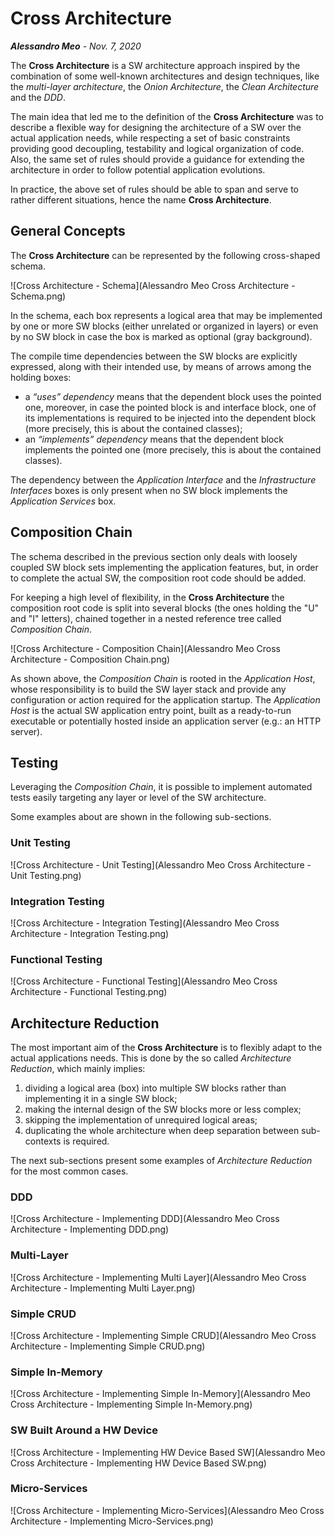 # Cross Architecture
_**Alessandro Meo** - Nov. 7, 2020_

The **Cross Architecture** is a SW architecture approach inspired by the combination of some well-known architectures and design techniques, like the *multi-layer architecture*, the *Onion Architecture*, the *Clean Architecture* and the *DDD*.

The main idea that led me to the definition of the **Cross Architecture** was to describe a flexible way for designing the architecture of a SW over the actual application needs, while respecting a set of basic constraints providing good decoupling, testability and logical organization of code. Also, the same set of rules should provide a guidance for extending the architecture in order to follow potential application evolutions.

In practice, the above set of rules should be able to span and serve to rather different situations, hence the name **Cross Architecture**.

## General Concepts

The **Cross Architecture** can be represented by the following cross-shaped schema.

![Cross Architecture - Schema](Alessandro Meo Cross Architecture - Schema.png)

In the schema, each box represents a logical area that may be implemented by one or more SW blocks (either unrelated or organized in layers) or even by no SW block in case the box is marked as optional (gray background).

The compile time dependencies between the SW blocks are explicitly expressed, along with their intended use, by means of arrows among the holding boxes:
* a *“uses” dependency* means that the dependent block uses the pointed one, moreover, in case the pointed block is and interface block, one of its implementations is required to be injected into the dependent block (more precisely, this is about the contained classes);
* an *“implements” dependency* means that the dependent block implements the pointed one (more precisely, this is about the contained classes).

The dependency between the *Application Interface* and the *Infrastructure Interfaces* boxes is only present when no SW block implements the *Application Services* box.

## Composition Chain

The schema described in the previous section only deals with loosely coupled SW block sets implementing the application features, but, in order to complete the actual SW, the composition root code should be added.

For keeping a high level of flexibility, in the **Cross Architecture** the composition root code is split into several blocks (the ones holding the "U" and "I" letters), chained together in a nested reference tree called *Composition Chain*.

![Cross Architecture - Composition Chain](Alessandro Meo Cross Architecture - Composition Chain.png)

As shown above, the *Composition Chain* is rooted in the *Application Host*, whose responsibility is to build the SW layer stack and provide any configuration or action required for the application startup. The *Application Host* is the actual SW application entry point, built as a ready-to-run executable or potentially hosted inside an application server (e.g.: an HTTP server).

## Testing

Leveraging the *Composition Chain*, it is possible to implement automated tests easily targeting any layer or level of the SW architecture.

Some examples about are shown in the following sub-sections.

### Unit Testing

![Cross Architecture - Unit Testing](Alessandro Meo Cross Architecture - Unit Testing.png)

### Integration Testing

![Cross Architecture - Integration Testing](Alessandro Meo Cross Architecture - Integration Testing.png)

### Functional Testing

![Cross Architecture - Functional Testing](Alessandro Meo Cross Architecture - Functional Testing.png)

## Architecture Reduction

The most important aim of the **Cross Architecture** is to flexibly adapt to the actual applications needs. This is done by the so called *Architecture Reduction*, which mainly implies:
1. dividing a logical area (box) into multiple SW blocks rather than implementing it in a single SW block;
2. making the internal design of the SW blocks more or less complex;
3. skipping the implementation of unrequired logical areas;
4. duplicating the whole architecture when deep separation between sub-contexts is required.

The next sub-sections present some examples of *Architecture Reduction* for the most common cases.

### DDD

![Cross Architecture - Implementing DDD](Alessandro Meo Cross Architecture - Implementing DDD.png)

### Multi-Layer

![Cross Architecture - Implementing Multi Layer](Alessandro Meo Cross Architecture - Implementing Multi Layer.png)

### Simple CRUD

![Cross Architecture - Implementing Simple CRUD](Alessandro Meo Cross Architecture - Implementing Simple CRUD.png)

### Simple In-Memory

![Cross Architecture - Implementing Simple In-Memory](Alessandro Meo Cross Architecture - Implementing Simple In-Memory.png)

### SW Built Around a HW Device

![Cross Architecture - Implementing HW Device Based SW](Alessandro Meo Cross Architecture - Implementing HW Device Based SW.png)

### Micro-Services

![Cross Architecture - Implementing Micro-Services](Alessandro Meo Cross Architecture - Implementing Micro-Services.png)
